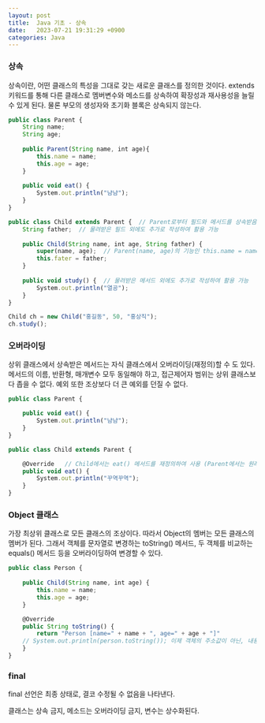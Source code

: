 ```yaml
---
layout: post
title:  Java 기초 - 상속
date:   2023-07-21 19:31:29 +0900
categories: Java
---
```

### 상속

상속이란, 어떤 클래스의 특성을 그대로 갖는 새로운 클래스를 정의한 것이다. extends 키워드를 통해 다른 클래스로 멤버변수와 메소드를 상속하여 확장성과 재사용성을 늘릴 수 있게 된다. 물론 부모의 생성자와 초기화 블록은 상속되지 않는다. 

```javascript
public class Parent {
    String name;
    String age;
    
    public Parent(String name, int age){
    	this.name = name;
        this.age = age;
    }
    
    public void eat() {
    	System.out.println("냠냠");
    }
}

public class Child extends Parent {  // Parent로부터 필드와 메서드를 상속받음
    String father;  // 물려받은 필드 외에도 추가로 작성하여 활용 가능
    
    public Child(String name, int age, String father) {
    	super(name, age);  // Parent(name, age)의 기능인 this.name = name; this.age=age;를 호출
        this.fater = father;
    }
    
    public void study() {  // 물려받은 메서드 외에도 추가로 작성하여 활용 가능
    	System.out.println("열공");
    }
}

Child ch = new Child("홍길동", 50, "홍상직");
ch.study();
```

### 오버라이딩

상위 클래스에서 상속받은 메서드는 자식 클래스에서 오버라이딩(재정의)할 수 도 있다. 메서드의 이름, 반환형, 매개변수 모두 동일해야 하고, 접근제어자 범위는 상위 클래스보다 좁을 수 없다. 예외 또한 조상보다 더 큰 예외를 던질 수 없다.

```javascript
public class Parent {

    public void eat() {
    	System.out.println("냠냠");
    }
}

public class Child extends Parent {  

    @Override 	// Child에서는 eat() 메서드를 재정의하여 사용 (Parent에서는 원래 정의대로 사용됨)
    public void eat() { 
    	System.out.println("꾸역꾸역");
    }
}
```

### Object 클래스

가장 최상위 클래스로 모든 클래스의 조상이다. 따라서 Object의 멤버는 모든 클래스의 멤버가 된다. 그래서 객체를 문자열로 변경하는 toString() 메서드, 두 객체를 비교하는 equals() 메서드 등을 오버라이딩하여 변경할 수 있다.

```javascript
public class Person {
    
    public Child(String name, int age) {
        this.name = name;
        this.age = age;
    }

    @Override
    public String toString() {
    	return "Person [name=" + name + ", age=" + age + "]" 
	// System.out.println(person.toString()); 이제 객체의 주소값이 아닌, 내용이 출력됨
    }
}
```

### final

final 선언은 최종 상태로, 결코 수정될 수 없음을 나타낸다.

클래스는 상속 금지, 메소드는 오버라이딩 금지, 변수는 상수화된다.